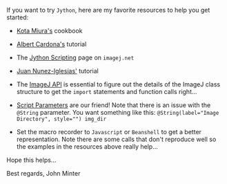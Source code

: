 If you want to try `Jython`,  here are my favorite resources to help you get started:

- [Kota Miura's](http://wiki.cmci.info/documents/120206pyip_cooking/python_imagej_cookbook) cookbook

- [Albert Cardona's](https://www.ini.uzh.ch/~acardona/fiji-tutorial/) tutorial

- The [Jython Scripting](https://imagej.net/Jython_Scripting) page on `imagej.net`

- [Juan Nunez-Iglesias'](http://ilovesymposia.com/2014/02/26/fiji-jython/) tutorial

- The [ImageJ API](https://imagej.nih.gov/ij/developer/api/index.html) is essential to figure out the details of the ImageJ class structure to get the `import` statements and function calls right...

- [Script Parameters](https://imagej.net/Script_Parameters) are our friend! Note that there is an issue with the `@String` parameter. You want something like this: 
`@String(label="Image Directory", style="") img_dir`

- Set the macro recorder to `Javascript` or `Beanshell` to get a better representation. Note there are some calls that don't reproduce well so the examples in the resources above really help...

Hope this helps...

Best regards,
John Minter


